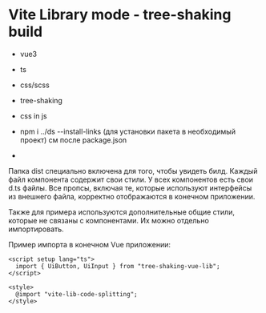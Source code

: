 # Vite Library mode - tree-shaking build
- vue3
- ts
- css/scss
- tree-shaking
- css in js
- npm i ../ds --install-links (для установки пакета в необходимый проект) см после package.json

- 
Папка dist специально включена для того, чтобы увидеть билд. Каждый файл компонента содержит свои стили. У всех компонентов есть свои d.ts файлы. Все пропсы, включая те, которые используют интерфейсы из внешнего файла, корректно отображаются в конечном приложении.

Также для примера используются дополнительные общие стили, которые не связаны с компонентами. Их можно отдельно импортировать.

Пример импорта в конечном Vue приложении:

```
<script setup lang="ts">
  import { UiButton, UiInput } from "tree-shaking-vue-lib";
</script>

<style>
  @import "vite-lib-code-splitting";
</style>
```
